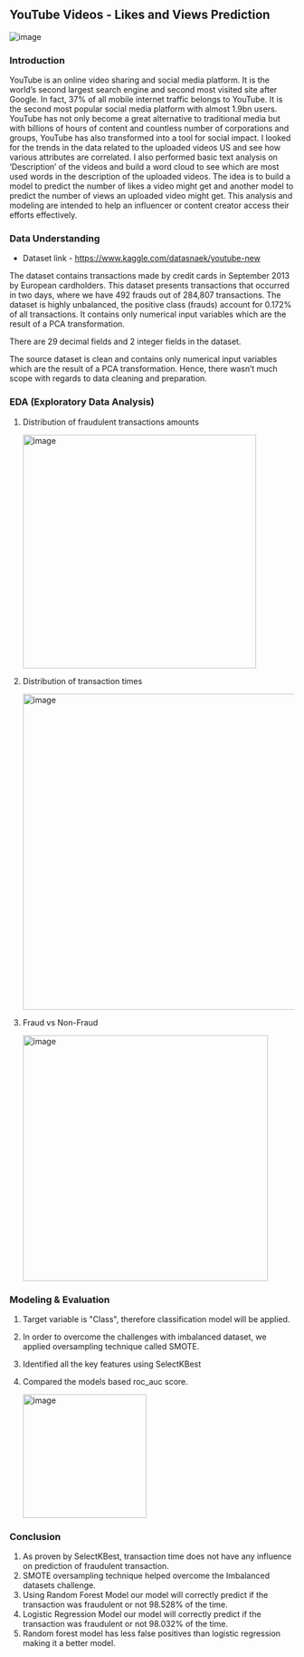 ## YouTube Videos - Likes and Views Prediction

![image](https://user-images.githubusercontent.com/44445092/125153792-d347d980-e11b-11eb-8a10-c797d710b6f6.png)

### Introduction

YouTube is an online video sharing and social media platform. It is the world’s second largest search engine and second most visited site after Google. In fact, 37% of all mobile internet traffic belongs to YouTube. It is the second most popular social media platform with almost 1.9bn users. YouTube has not only become a great alternative to traditional media but with billions of hours of content and countless number of corporations and groups, YouTube has also transformed into a tool for social impact. I looked for the trends in the data related to the uploaded videos US and see how various attributes are correlated. I also performed basic text analysis on ‘Description’ of the videos and build a word cloud to see which are most used words in the description of the uploaded videos. The idea is to build a model to predict the number of likes a video might get and another model to predict the number of views an uploaded video might get. This analysis and modeling are intended to help an influencer or content creator access their efforts effectively.

### Data Understanding

- Dataset link - https://www.kaggle.com/datasnaek/youtube-new

The dataset contains transactions made by credit cards in September 2013 by European cardholders. This dataset presents transactions that occurred in two days, where we have 492 frauds out of 284,807 transactions. The dataset is highly unbalanced, the positive class (frauds) account for 0.172% of all transactions. It contains only numerical input variables which are the result of a PCA transformation.
  
There are 29 decimal fields and 2 integer fields in the dataset.

The source dataset is clean and contains only numerical input variables which are the result of a PCA transformation. Hence, there wasn’t much scope with regards to data cleaning and preparation.

### EDA (Exploratory Data Analysis)

1. Distribution of fraudulent transactions amounts

    <img width="412" alt="image" src="https://user-images.githubusercontent.com/44445092/124867647-1bcc8f00-df84-11eb-811f-a02235b29dce.png">

2. Distribution of transaction times

    <img width="557" alt="image" src="https://user-images.githubusercontent.com/44445092/124867696-2ab34180-df84-11eb-8817-c997c49d9f96.png">

3. Fraud vs Non-Fraud
  
    <img width="433" alt="image" src="https://user-images.githubusercontent.com/44445092/124867723-37379a00-df84-11eb-9db9-6cd02bd9fdd0.png">


### Modeling & Evaluation

1. Target variable is "Class", therefore classification model will be applied. 
2. In order to overcome the challenges with imbalanced dataset, we applied oversampling technique called SMOTE. 
3. Identified all the key features using SelectKBest
4. Compared the models based roc_auc score. 

    <img width="218" alt="image" src="https://user-images.githubusercontent.com/44445092/124868006-bfb63a80-df84-11eb-843c-85512e616701.png">

### Conclusion

1. As proven by SelectKBest, transaction time does not have any influence on prediction of fraudulent transaction.
2. SMOTE oversampling technique helped overcome the Imbalanced datasets challenge.
3. Using Random Forest Model our model will correctly predict if the transaction was fraudulent or not 98.528% of the time.
4. Logistic Regression Model our model will correctly predict if the transaction was fraudulent or not 98.032% of the time.
5. Random forest model has less false positives than logistic regression making it a better model.
